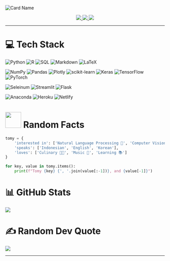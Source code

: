 ![Card Name](https://cardivo.vercel.app/api?name=Tomy%20Tjandra&description=%F0%9F%91%A8%E2%80%8D%F0%9F%8F%ABFormer%20Data%20Science%20Instructor&site=%F0%9F%8E%93%20Computer%20Science%20and%20Mathematics&image=https://avatars.githubusercontent.com/u/48079239?v=4&backgroundColor=%23000000&fontColor=%23ffffff&pattern=iLikeFood&colorPattern=%23eaeaea&opacity=0.1)

<p align="center">
  <a href="https://linkedin.com/in/tomytjandra">
    <img src="https://img.shields.io/badge/-tomytjandra-0077B5?style=flat-square&logo=Linkedin&logoColor=white"/>
  </a>
  
  <a href="mailto:tomytjandra@gmail.com">
    <img src="https://img.shields.io/badge/-tomytjandra@gmail.com-D14836?style=flat-square&logo=Gmail&logoColor=white"/>
  </a>

  <a href="https://tomytjandra.github.io/blogs">
    <img src="https://img.shields.io/badge/-tomytjandra.github.io/blogs-000000?style=flat-square&logo=Google-Chrome&logoColor=white"/>
  </a>
</p>

<!--
<p align="center">
  <a href="htttps://discord.gg/tomythoven#7725">
    <img src="https://img.shields.io/badge/-tomythoven%237725-7289DA?style=flat-square&logo=discord&logoColor=white"/>
  </a>
  
  <a href="https://medium.com/@tomytjandra">
    <img src="https://img.shields.io/badge/-@tomytjandra-12100E?style=flat-square&logo=medium&logoColor=white"/>
  </a>  
</p>
-->

---

# 💻 Tech Stack

<!--language-->
![Python](https://img.shields.io/badge/python-3776AB?style=for-the-badge&logo=python&logoColor=white)
![R](https://img.shields.io/badge/r-276DC3?style=for-the-badge&logo=r&logoColor=white)
![SQL](https://img.shields.io/badge/sql-003B57?style=for-the-badge&logo=sqlite&logoColor=white)
![Markdown](https://img.shields.io/badge/markdown-000000?style=for-the-badge&logo=markdown&logoColor=white)
![LaTeX](https://img.shields.io/badge/latex-008080?style=for-the-badge&logo=latex&logoColor=white)

<!--ML/DL-->
![NumPy](https://img.shields.io/badge/numpy-013243?style=for-the-badge&logo=numpy&logoColor=white)
![Pandas](https://img.shields.io/badge/pandas-150458?style=for-the-badge&logo=pandas&logoColor=white)
![Plotly](https://img.shields.io/badge/Plotly-3F4F75?style=for-the-badge&logo=plotly&logoColor=white)
![scikit-learn](https://img.shields.io/badge/scikit--learn-F7931E?style=for-the-badge&logo=scikit-learn&logoColor=white)
![Keras](https://img.shields.io/badge/Keras-D00000?style=for-the-badge&logo=Keras&logoColor=white)
![TensorFlow](https://img.shields.io/badge/TensorFlow-FF6F00?style=for-the-badge&logo=TensorFlow&logoColor=white)
![PyTorch](https://img.shields.io/badge/PyTorch-EE4C2C?style=for-the-badge&logo=PyTorch&logoColor=white)  

<!--other libraries-->
![Seleinum](https://img.shields.io/badge/selenium-43B02A?style=for-the-badge&logo=selenium&logoColor=white)
![Streamlit](https://img.shields.io/badge/streamlit-FF4B4B?style=for-the-badge&logo=streamlit&logoColor=white)
![Flask](https://img.shields.io/badge/flask-000000?style=for-the-badge&logo=flask&logoColor=white) 

<!--other, hosting-->
![Anaconda](https://img.shields.io/badge/anaconda-44A833?style=for-the-badge&logo=anaconda&logoColor=white)
![Heroku](https://img.shields.io/badge/heroku-430098?style=for-the-badge&logo=heroku&logoColor=white)
![Netlify](https://img.shields.io/badge/netlify-000000?style=for-the-badge&logo=netlify&logoColor=#00C7B7)

# <img src="https://i.pinimg.com/originals/7c/d5/49/7cd54932c787b904c1a50a7060995a7d.gif" width="50">  Random Facts

```python
tomy = {
    'interested in': ['Natural Language Processing 💬', 'Computer Vision 👁️', 'Automation Process ⚙️'],
    'speaks': ['Indonesian', 'English', 'Korean'],
    'loves': ['Culinary 👨‍🍳', 'Music 🎵', 'Learning 📚']
}

for key, value in tomy.items():
    print(f"Tomy {key} {', '.join(value[:-1])}, and {value[-1]}")
```

# 📊 GitHub Stats
![](https://github-readme-stats.vercel.app/api?username=tomytjandra&theme=highcontrast&hide_border=false&include_all_commits=true&count_private=true)

# ✍️ Random Dev Quote
![](https://quotes-github-readme.vercel.app/api?type=horizontal&theme=radical)

---

<!--
**tomytjandra/tomytjandra** is a ✨ _special_ ✨ repository because its `README.md` (this file) appears on your GitHub profile.

Here are some ideas to get you started:

- 🔭 I’m currently working on ...
- 🌱 I’m currently learning ...
- 👯 I’m looking to collaborate on ...
- 🤔 I’m looking for help with ...
- 💬 Ask me about ...
- 📫 How to reach me: ...
- 😄 Pronouns: ...
- ⚡ Fun fact: ...
-->
